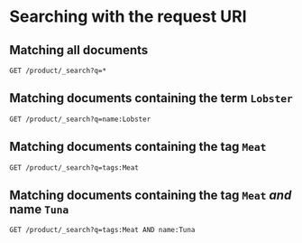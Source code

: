 # Searching with the request URI

## Matching all documents

```
GET /product/_search?q=*
```

## Matching documents containing the term `Lobster`

```
GET /product/_search?q=name:Lobster
```

## Matching documents containing the tag `Meat`

```
GET /product/_search?q=tags:Meat
```

## Matching documents containing the tag `Meat` _and_ name `Tuna`

```
GET /product/_search?q=tags:Meat AND name:Tuna
```